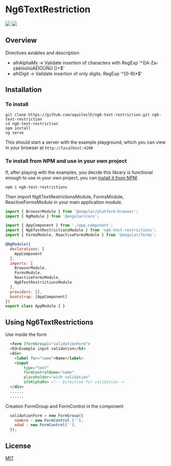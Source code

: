 # Ng6TextRestriction

[![](https://img.shields.io/badge/release-v1.0.1-blue.svg)](https://github.com/aquileslh/ng6-text-restriction)
[![](https://img.shields.io/github/license/aquileslh/ng6-text-restriction.svg?style=social)](https://github.com/aquileslh/ng6-text-restriction/blob/master/LICENSE)

## Overview
Directives aviables and description
* alhAlphaMx -> Validate insertion of characters with RegExp '^([A-Za-záéíóúñüÁÉÍÓÚÑÜ ])+$'
* alhDigit   -> Validate insertion of only digits. RegExp '^[0-9]*$'

## Installation

### To install

```shell
git clone https://github.com/aquileslh/ng6-text-restriction.git ng6-text-restriction
cd ng6-text-restriction
npm install
ng serve
```

This should start a server with the example playground, which you can view in your browser at `http://localhost:4200`


### To install from NPM and use in your own project

If, after playing with the examples, you decide this library is functional enough to use in your own project, you can [install it from NPM](https://www.npmjs.com/package/ng6-text-restrictions).


```shell
npm i ng6-text-restrictions
```

Then import Ng6TextRestrictionsModule, FormsModule, ReactiveFormsModule in your main application module.

```javascript
import { BrowserModule } from '@angular/platform-browser';
import { NgModule } from '@angular/core';

import { AppComponent } from './app.component';
import { Ng6TextRestrictionsModule } from 'ng6-text-restrictions';
import { FormsModule, ReactiveFormsModule } from '@angular/forms';

@NgModule({
  declarations: [
    AppComponent
  ],
  imports: [
    BrowserModule,
    FormsModule,
    ReactiveFormsModule,
    Ng6TextRestrictionsModule
  ],
  providers: [],
  bootstrap: [AppComponent]
})
export class AppModule { }
```

## Using Ng6TextRestrictions

Use inside the form

```html
  <form [formGroup]="validationForm">
  <h3>Example input validation</h3>
  <div>
    <label for="name">Name</label>
    <input
        type="text"
        formControlName="name" 
        placeholder="with validation"
        alhAlphaMx> <!-- Directive for validation-->
  </div>
  ......
  ......
```
Creation FormGroup and FormControl in the component

```javascript
  validationForm = new FormGroup({
    nombre : new FormControl (''),
    edad : new FormControl(''),
  });
```

## License

[MIT](/LICENSE)
